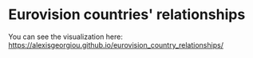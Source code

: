 # Eurovision countries' relationships

You can see the visualization here: https://alexisgeorgiou.github.io/eurovision_country_relationships/
